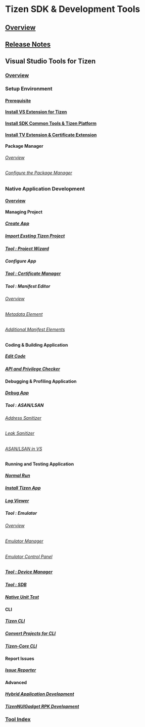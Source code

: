 # Tizen SDK & Development Tools
## [Overview](/application/tizen-studio/common-tools/overview.md)
## [Release Notes](/application/tizen-studio/release-notes/6-0-release-notes.md)

## Visual Studio Tools for Tizen
### [Overview](/application/vstools/index.md)

### Setup Environment
#### [Prerequisite](/application/vstools/prequisite.md)
#### [Install VS Extension for Tizen](/application/vstools/install.md)
#### [Install SDK Common Tools & Tizen Platform](/application/vstools/install-sdk-common-tools.md)
#### [Install TV Extension & Certificate Extension](/application/vstools/tv-certificate-extension.md)
#### Package Manager
###### [Overview](/application/tizen-studio/common-tools/package-manager.md)
###### [Configure the Package Manager](/application/tizen-studio/common-tools/pkgmgr-advanced-configuration.md)

### Native Application Development
#### [Overview](/application/vstools/getting-started/creating-application-projects.md)

#### Managing Project
##### [Create App](/application/vstools/Tizen/native.md)
##### [Import Exsting Tizen Project](/application/vstools/Tizen/import.md)
##### [Tool : Project Wizard](/application/vstools/tools/project-wizard.md)
##### Configure App
##### [Tool : Certificate Manager](/application/vstools/tools/certificate-manager.md)
##### Tool : Manifest Editor
###### [Overview](/application/vstools/tools/manifest-editor.md)
###### [Metadata Element](/application/vstools/tools/metadata-element.md)
###### [Additional Manifest Elements](/application/vstools/tools/manifest-elements.md)

#### Coding & Building Application
##### [Edit Code](/application/vstools/getting-started/edit-code.md)
##### [API and Privilege Checker](/application/vstools/tools/api-privilege-checker.md)

#### Debugging & Profiling Application
##### [Debug App](/application/vstools/getting-started/debug-app-native.md)
##### Tool : ASAN/LSAN
###### [Address Sanitizer](/application/vstools/tools/address-sanitizer.md)
###### [Leak Sanitizer](/application/vstools/tools/leak-sanitizer.md)
###### [ASAN/LSAN in VS ](/application/vstools/getting-started/test-profile-app-asan-lsan.md)

#### Running and Testing Application
##### [Normal Run](/application/vstools/getting-started/edit-code.md)
##### [Install Tizen App](/application/vstools/tools/install-tizen-app.md)
##### [Log Viewer](/application/vstools/tools/log-viewer.md)
##### Tool : Emulator
###### [Overview](/application/tizen-studio/common-tools/emulator.md)
###### [Emulator Manager](/application/vstools/tools/emulator-manager.md)
###### [Emulator Control Panel](/application/vstools/tools/emulator-control-panel.md)
##### [Tool : Device Manager](/application/vstools/tools/device-manager.md)
##### [Tool : SDB](/application/tizen-studio/common-tools/smart-development-bridge.md)
##### [Native Unit Test](/application/vstools/getting-started/test-profile-app-unit-test-code-coverage.md)

#### CLI
##### [Tizen CLI](/application/tizen-studio/common-tools/command-line-interface.md)
##### [Convert Projects for CLI](/application/tizen-studio/native-tools/project-conversion.md)
##### [Tizen-Core CLI](/application/tizen-studio/tizen-core/tizen-core-cli.md)

#### Report Issues
##### [Issue Reporter](/application/vstools/tools/issue-reporter-vs-tools.md)

#### Advanced
##### [Hybrid Application Development](/application/vstools/Tizen/hybrid.md)
##### [TizenNUIGadget RPK Development](/application/vstools/Tizen/nuigadget-rpk.md)

### [Tool Index](/application/sdktool_index.md)
